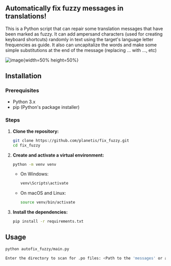 ## Automatically fix fuzzy messages in translations!

This is a Python script that can repair some translation messages that have been marked as fuzzy.
It can add ampersand characters (used for creating keyboard shortcuts) randomly in text using the
target's language letter frequencies as guide. It also can uncapitalize the words and make some
simple substitutions at the end of the message (replacing ... with …, etc)

![image](/uploads/-/system/user/16321/31ba00df7ecb70fcb97e2490094327c9/image.png){width=50% height=50%}

## Installation

### Prerequisites

- Python 3.x
- pip (Python's package installer)

### Steps

1. **Clone the repository:**

   ```sh
   git clone https://github.com/planetis/fix_fuzzy.git
   cd fix_fuzzy
   ```

2. **Create and activate a virtual environment:**

   ```sh
   python -m venv venv
   ```

   - On Windows:
     ```sh
     venv\Scripts\activate
     ```
   - On macOS and Linux:
     ```sh
     source venv/bin/activate
     ```

3. **Install the dependencies:**

   ```sh
   pip install -r requirements.txt
   ```

## Usage

```sh
python autofix_fuzzy/main.py

Enter the directory to scan for .po files: <Path to the 'messages' or a subfolder.>
```
